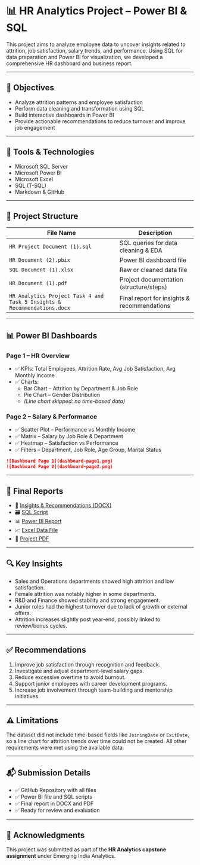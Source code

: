 # 📊 HR Analytics Project – Power BI & SQL

This project aims to analyze employee data to uncover insights related to attrition, job satisfaction, salary trends, and performance. Using SQL for data preparation and Power BI for visualization, we developed a comprehensive HR dashboard and business report.

---

## 🎯 Objectives

- Analyze attrition patterns and employee satisfaction
- Perform data cleaning and transformation using SQL
- Build interactive dashboards in Power BI
- Provide actionable recommendations to reduce turnover and improve job engagement

---

## 🧰 Tools & Technologies

- Microsoft SQL Server
- Microsoft Power BI
- Microsoft Excel
- SQL (T-SQL)
- Markdown & GitHub

---

## 📁 Project Structure

| File Name | Description |
|----------|-------------|
| `HR Project Document (1).sql` | SQL queries for data cleaning & EDA |
| `HR Document (2).pbix` | Power BI dashboard file |
| `SQL Document (1).xlsx` | Raw or cleaned data file |
| `HR Document (1).pdf` | Project documentation (structure/steps) |
| `HR Analytics Project Task 4 and Task 5 Insights & Recommendations.docx` | Final report for insights & recommendations |

---

## 📊 Power BI Dashboards

### Page 1 – HR Overview

- ✅ KPIs: Total Employees, Attrition Rate, Avg Job Satisfaction, Avg Monthly Income
- ✅ Charts: 
  - Bar Chart – Attrition by Department & Job Role
  - Pie Chart – Gender Distribution
  - *(Line chart skipped: no time-based data)*

### Page 2 – Salary & Performance

- ✅ Scatter Plot – Performance vs Monthly Income  
- ✅ Matrix – Salary by Job Role & Department  
- ✅ Heatmap – Satisfaction vs Performance  
- ✅ Filters – Department, Job Role, Age Group, Marital Status

```markdown
![Dashboard Page 1](dashboard-page1.png)
![Dashboard Page 2](dashboard-page2.png)
```

---

## 📄 Final Reports

- 📝 [Insights & Recommendations (DOCX)](HR%20Analytics%20Project%20Task%204%20and%20Task%205%20Insights%20%26%20Recommendations.docx)
- 🗃️ [SQL Script](HR%20Project%20Document%20(1).sql)
- 📊 [Power BI Report](HR%20Document%20(2).pbix)
- 📈 [Excel Data File](SQL%20Document%20(1).xlsx)
- 📘 [Project PDF](HR%20Document%20(1).pdf)

---

## 🔍 Key Insights

- Sales and Operations departments showed high attrition and low satisfaction.
- Female attrition was notably higher in some departments.
- R&D and Finance showed stability and strong engagement.
- Junior roles had the highest turnover due to lack of growth or external offers.
- Attrition increases slightly post year-end, possibly linked to review/bonus cycles.

---

## ✅ Recommendations

1. Improve job satisfaction through recognition and feedback.
2. Investigate and adjust department-level salary gaps.
3. Reduce excessive overtime to avoid burnout.
4. Support junior employees with career development programs.
5. Increase job involvement through team-building and mentorship initiatives.

---

## ⚠️ Limitations

The dataset did not include time-based fields like `JoiningDate` or `ExitDate`, so a line chart for attrition trends over time could not be created. All other requirements were met using the available data.

---

## 📬 Submission Details

- ✅ GitHub Repository with all files
- ✅ Power BI file and SQL scripts
- ✅ Final report in DOCX and PDF
- ✅ Ready for review and evaluation

---

## 🙌 Acknowledgments

This project was submitted as part of the **HR Analytics capstone assignment** under Emerging India Analytics.
